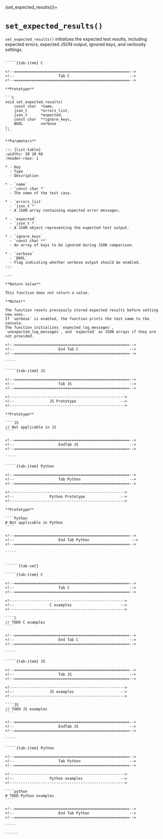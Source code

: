 <!-- ============================================================== -->
(set_expected_results())=
# `set_expected_results()`
<!-- ============================================================== -->

`set_expected_results()` initializes the expected test results, including expected errors, expected JSON output, ignored keys, and verbosity settings.

<!------------------------------------------------------------>
<!--                    Prototypes                          -->
<!------------------------------------------------------------>

``````{tab-set}

`````{tab-item} C

<!--====================================================-->
<!--                    Tab C                           -->
<!--====================================================-->

**Prototype**

```C
void set_expected_results(
    const char  *name,
    json_t      *errors_list,
    json_t      *expected,
    const char  **ignore_keys,
    BOOL        verbose
);
```

**Parameters**

::: {list-table}
:widths: 20 20 60
:header-rows: 1

* - Key
  - Type
  - Description

* - `name`
  - `const char *`
  - The name of the test case.

* - `errors_list`
  - `json_t *`
  - A JSON array containing expected error messages.

* - `expected`
  - `json_t *`
  - A JSON object representing the expected test output.

* - `ignore_keys`
  - `const char **`
  - An array of keys to be ignored during JSON comparison.

* - `verbose`
  - `BOOL`
  - Flag indicating whether verbose output should be enabled.
:::

---

**Return Value**

This function does not return a value.

**Notes**

The function resets previously stored expected results before setting new ones.
If `verbose` is enabled, the function prints the test name to the console.
The function initializes `expected_log_messages`, `unexpected_log_messages`, and `expected` as JSON arrays if they are not provided.

<!--====================================================-->
<!--                    End Tab C                       -->
<!--====================================================-->

`````

`````{tab-item} JS

<!--====================================================-->
<!--                    Tab JS                          -->
<!--====================================================-->

<!---------------------------------------------------->
<!--                JS Prototype                    -->
<!---------------------------------------------------->

**Prototype**

````JS
// Not applicable in JS
````

<!--====================================================-->
<!--                    EndTab JS                       -->
<!--====================================================-->

`````

`````{tab-item} Python

<!--====================================================-->
<!--                    Tab Python                      -->
<!--====================================================-->

<!---------------------------------------------------->
<!--                Python Prototype                -->
<!---------------------------------------------------->

**Prototype**

````Python
# Not applicable in Python
````

<!--====================================================-->
<!--                    End Tab Python                   -->
<!--====================================================-->

`````

``````

<!------------------------------------------------------------>
<!--                    Examples                            -->
<!------------------------------------------------------------>

```````{dropdown} Examples

``````{tab-set}

`````{tab-item} C

<!--====================================================-->
<!--                    Tab C                           -->
<!--====================================================-->

<!---------------------------------------------------->
<!--                C examples                      -->
<!---------------------------------------------------->

````C
// TODO C examples
````

<!--====================================================-->
<!--                    End Tab C                       -->
<!--====================================================-->

`````

`````{tab-item} JS

<!--====================================================-->
<!--                    Tab JS                          -->
<!--====================================================-->

<!---------------------------------------------------->
<!--                JS examples                     -->
<!---------------------------------------------------->

````JS
// TODO JS examples
````

<!--====================================================-->
<!--                    EndTab JS                       -->
<!--====================================================-->

`````

`````{tab-item} Python

<!--====================================================-->
<!--                    Tab Python                      -->
<!--====================================================-->

<!---------------------------------------------------->
<!--                Python examples                 -->
<!---------------------------------------------------->

````python
# TODO Python examples
````

<!--====================================================-->
<!--                    End Tab Python                  -->
<!--====================================================-->

`````

``````

```````
